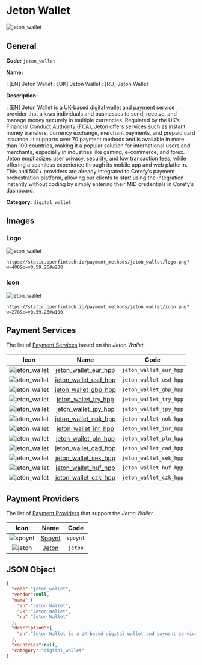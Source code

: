 
# Jeton Wallet 
![jeton_wallet](https://static.openfintech.io/payment_methods/jeton_wallet/logo.png?w=400&c=v0.59.26#w200)  

## General 
**Code:** `jeton_wallet` 
 
**Name:** 
 
:	[EN] Jeton Wallet 
:	[UK] Jeton Wallet 
:	[RU] Jeton Wallet 
 
**Description:** 
 
: [EN] Jeton Wallet is a UK-based digital wallet and payment service provider that allows individuals and businesses to send, receive, and manage money securely in multiple currencies. Regulated by the UK’s Financial Conduct Authority (FCA), Jeton offers services such as instant money transfers, currency exchange, merchant payments, and prepaid card issuance. It supports over 70 payment methods and is available in more than 100 countries, making it a popular solution for international users and merchants, especially in industries like gaming, e-commerce, and forex. Jeton emphasizes user privacy, security, and low transaction fees, while offering a seamless experience through its mobile app and web platform. This and 500+ providers are already integrated to Corefy’s payment orchestration platform, allowing our clients to start using the integration instantly without coding by simply entering their MID credentials in Corefy’s dashboard. 
 
**Category:** `digital_wallet` 
 

## Images 

### Logo 
![jeton_wallet](https://static.openfintech.io/payment_methods/jeton_wallet/logo.png?w=400&c=v0.59.26#w200)  

```
https://static.openfintech.io/payment_methods/jeton_wallet/logo.png?w=400&c=v0.59.26#w200
```  

### Icon 
![jeton_wallet](https://static.openfintech.io/payment_methods/jeton_wallet/icon.png?w=278&c=v0.59.26#w100)  

```
https://static.openfintech.io/payment_methods/jeton_wallet/icon.png?w=278&c=v0.59.26#w100
```  

## Payment Services 
 
The list of [Payment Services](/payment-services/) based on the _Jeton Wallet_ 

|Icon|Name|Code| 
|:---:|:---:|:---:| 
|![jeton_wallet](https://static.openfintech.io/payment_methods/jeton_wallet/icon.png?w=278&c=v0.59.26#w100) |[jeton_wallet_eur_hpp](/payment-services/jeton_wallet_eur_hpp/)|`jeton_wallet_eur_hpp`| 
|![jeton_wallet](https://static.openfintech.io/payment_methods/jeton_wallet/icon.png?w=278&c=v0.59.26#w100) |[jeton_wallet_usd_hpp](/payment-services/jeton_wallet_usd_hpp/)|`jeton_wallet_usd_hpp`| 
|![jeton_wallet](https://static.openfintech.io/payment_methods/jeton_wallet/icon.png?w=278&c=v0.59.26#w100) |[jeton_wallet_gbp_hpp](/payment-services/jeton_wallet_gbp_hpp/)|`jeton_wallet_gbp_hpp`| 
|![jeton_wallet](https://static.openfintech.io/payment_methods/jeton_wallet/icon.png?w=278&c=v0.59.26#w100) |[jeton_wallet_try_hpp](/payment-services/jeton_wallet_try_hpp/)|`jeton_wallet_try_hpp`| 
|![jeton_wallet](https://static.openfintech.io/payment_methods/jeton_wallet/icon.png?w=278&c=v0.59.26#w100) |[jeton_wallet_jpy_hpp](/payment-services/jeton_wallet_jpy_hpp/)|`jeton_wallet_jpy_hpp`| 
|![jeton_wallet](https://static.openfintech.io/payment_methods/jeton_wallet/icon.png?w=278&c=v0.59.26#w100) |[jeton_wallet_nok_hpp](/payment-services/jeton_wallet_nok_hpp/)|`jeton_wallet_nok_hpp`| 
|![jeton_wallet](https://static.openfintech.io/payment_methods/jeton_wallet/icon.png?w=278&c=v0.59.26#w100) |[jeton_wallet_inr_hpp](/payment-services/jeton_wallet_inr_hpp/)|`jeton_wallet_inr_hpp`| 
|![jeton_wallet](https://static.openfintech.io/payment_methods/jeton_wallet/icon.png?w=278&c=v0.59.26#w100) |[jeton_wallet_pln_hpp](/payment-services/jeton_wallet_pln_hpp/)|`jeton_wallet_pln_hpp`| 
|![jeton_wallet](https://static.openfintech.io/payment_methods/jeton_wallet/icon.png?w=278&c=v0.59.26#w100) |[jeton_wallet_cad_hpp](/payment-services/jeton_wallet_cad_hpp/)|`jeton_wallet_cad_hpp`| 
|![jeton_wallet](https://static.openfintech.io/payment_methods/jeton_wallet/icon.png?w=278&c=v0.59.26#w100) |[jeton_wallet_sek_hpp](/payment-services/jeton_wallet_sek_hpp/)|`jeton_wallet_sek_hpp`| 
|![jeton_wallet](https://static.openfintech.io/payment_methods/jeton_wallet/icon.png?w=278&c=v0.59.26#w100) |[jeton_wallet_huf_hpp](/payment-services/jeton_wallet_huf_hpp/)|`jeton_wallet_huf_hpp`| 
|![jeton_wallet](https://static.openfintech.io/payment_methods/jeton_wallet/icon.png?w=278&c=v0.59.26#w100) |[jeton_wallet_czk_hpp](/payment-services/jeton_wallet_czk_hpp/)|`jeton_wallet_czk_hpp`| 
 

## Payment Providers 
 
The list of [Payment Providers](/payment-providers/) that support the _Jeton Wallet_ 

|Icon|Name|Code| 
|:---:|:---:|:---:| 
|![spoynt](https://static.openfintech.io/payment_providers/spoynt/icon.svg?w=278&c=v0.59.26#w100) |[Spoynt](/payment-providers/spoynt/)|`spoynt`| 
|![jeton](https://static.openfintech.io/payment_providers/jeton/icon.png?w=278&c=v0.59.26#w100) |[Jeton](/payment-providers/jeton/)|`jeton`| 
 

## JSON Object 

```json
{
  "code":"jeton_wallet",
  "vendor":null,
  "name":{
    "en":"Jeton Wallet",
    "uk":"Jeton Wallet",
    "ru":"Jeton Wallet"
  },
  "description":{
    "en":"Jeton Wallet is a UK-based digital wallet and payment service provider that allows individuals and businesses to send, receive, and manage money securely in multiple currencies. Regulated by the UK\u2019s Financial Conduct Authority (FCA), Jeton offers services such as instant money transfers, currency exchange, merchant payments, and prepaid card issuance. It supports over 70 payment methods and is available in more than 100 countries, making it a popular solution for international users and merchants, especially in industries like gaming, e-commerce, and forex. Jeton emphasizes user privacy, security, and low transaction fees, while offering a seamless experience through its mobile app and web platform. This and 500+ providers are already integrated to Corefy\u2019s payment orchestration platform, allowing our clients to start using the integration instantly without coding by simply entering their MID credentials in Corefy\u2019s dashboard."
  },
  "countries":null,
  "category":"digital_wallet"
}
```  
